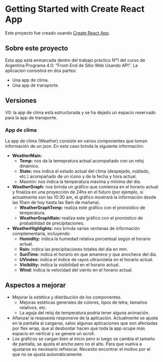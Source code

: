 # Getting Started with Create React App

Este proyecto fue creado usando [Create React App](https://github.com/facebook/create-react-app).

## Sobre este proyecto

Esta app está enmarcada dentro del trabajo práctico N°1 del curso de Argentina Programa 4.0: "Front-End de Sitio Web Usando API".
La aplicación consistirá en dos partes:

- Una app de clima.
- Una app de transporte.

## Versiones

V0: la app de clima está estructurada y se ha dejado un espacio reservado para la app de transporte.

### App de clima

La app de clima (Weather) consiste en varios componentes que toman información de un json. En este caso brinda la siguiente información:

- **WeatherMain:**
  - **Temp:** nos da la temepratura actual acompañado con un reloj dinámico.
  - **State:** nos indica el estado actual del clima (despejado, nublado, etc.) acompañado de un ícono y de la fecha y hora actual.
  - Maxmin: nos indica la temperatura máxima y mínima del día.
- **WeatherGraph:** nos brinda un gráfico que comienza en el horario actual y finaliza en una proyección de 24hs en el futuro (por ejemplo, si actualmente son las 10:30 am, el gráfico mostrará la información desde las 10am de hoy hasta las 9am de mañana).
  - **WeatherGraphTemp:** realiza este gráfico con el pronóstico de temperatura.
  - **WeatherGraphRain:** realiza este gráfico con el pronóstico de probabilidad de precipitaciones.
- **WeatherHighlights:** nos brinda varias ventanas de información complementaria, incluyendo:
  - **Humidity:** indica la humedad relativa porcentual según el horario actual.
  - **Rain:** indica las precipitaciones totales del día en mm.
  - **SunTime:** indica el horario en que amanece y que anochece del día.
  - **UVindex:** indica el índice de rayos ultravioleta en el horario actual.
  - **Visibility:** indica la visibilidad en el horario actual.
  - **Wind:** indica la velocidad del viento en el horario actual.

## Aspectos a mejorar

- Mejorar la estética y distribución de los componentes.
  - Mejoras estéticas generales de colores, tipos de letra, tamaños relativos, etc.
  - La aguja del reloj de temperatura podría tener alguna animación.
- Afianzar la respuesta responsive de la aplicación. Actualmente se ajusta en la pantalla al cargarse, salvo algunas aplicaciones que son afectadas por flex wrap, que al desbordar hacen que toda la app ocupe más espacio en vertical y se genere un scroll.
- Los gráficos se cargan bien al inicio pero si luego se cambia el tamaño de pantalla, se ajusta el ancho pero no el alto. Para que vuelva a ajustarse es necesario refrescar. Necesito encontrar el motivo por el que no se ajusta automáticamente.
